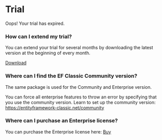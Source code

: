 # Trial

Oops! Your trial has expired.

### How can I extend my trial?
You can extend your trial for several months by downloading the latest version at the beginning of every month.

<a class="btn btn-lg btn-z" role="button" href="/download" onclick="ga('send', 'event', { eventAction: 'download'});">
    <i class="fa fa-cloud-download" aria-hidden="true"></i>
    Download
    <i class="fa fa-angle-right"></i>
</a>

### Where can I find the EF Classic Community version?
The same package is used for the Community and Enterprise version.

You can force all enterprise features to throw an error by specifying that you use the community version.
Learn to set up the community version: https://entityframework-classic.net/community

### Where can I purchase an Enterprise license?
You can purchase the Enterprise license here: <a href="https://entityframework-classic.net/pricing">Buy</a>
